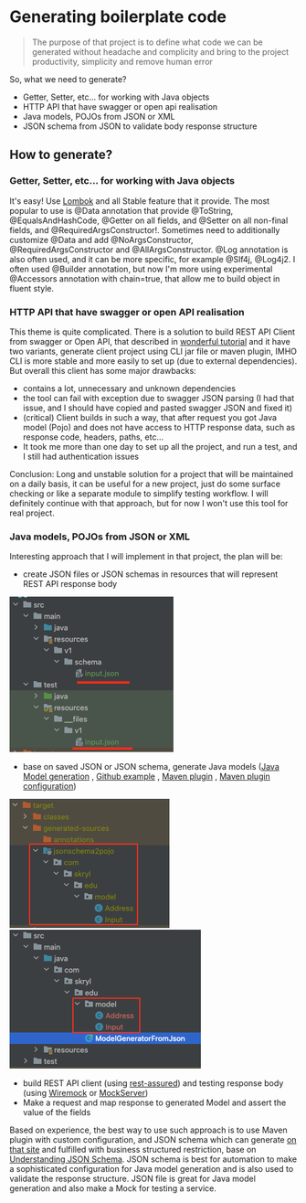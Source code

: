 # Generating boilerplate code

> The purpose of that project is to define what code we can be generated without headache and complicity and bring to
> the project productivity, simplicity and remove human error

So, what we need to generate?

- Getter, Setter, etc... for working with Java objects
- HTTP API that have swagger or open api realisation
- Java models, POJOs from JSON or XML
- JSON schema from JSON to validate body response structure

## How to generate?

### Getter, Setter, etc... for working with Java objects

It's easy! Use [Lombok](https://projectlombok.org/) and all Stable feature that it provide. The most popular to use is
@Data annotation that provide @ToString, @EqualsAndHashCode, @Getter on all fields, and @Setter on all non-final fields,
and @RequiredArgsConstructor!.
Sometimes need to additionally customize @Data and add @NoArgsConstructor, @RequiredArgsConstructor and
@AllArgsConstructor.
@Log annotation is also often used, and it can be more specific, for example @Slf4j, @Log4j2.
I often used @Builder annotation, but now I'm more using experimental @Accessors annotation with chain=true, that allow
me to build object in fluent style.

### HTTP API that have swagger or open API realisation

This theme is quite complicated. There is a solution to build REST API Client from swagger or Open API, that described
in [wonderful tutorial](https://www.baeldung.com/spring-boot-rest-client-swagger-codegen) and it have two variants,
generate client project using CLI jar file or maven plugin, IMHO CLI is more stable and more easily to set up (due to
external dependencies). But overall this client has some major drawbacks:

- contains a lot, unnecessary and unknown dependencies
- the tool can fail with exception due to swagger JSON parsing (I had that issue, and I should have copied and pasted
  swagger JSON and fixed it)
- (critical) Client builds in such a way, that after request you got Java model (Pojo) and does not have access to HTTP
  response data, such as response code, headers, paths, etc...
- It took me more than one day to set up all the project, and run a test, and I still had authentication issues

Conclusion:
Long and unstable solution for a project that will be maintained on a daily basis, it can be useful for a new project,
just do some surface checking or like a separate module to simplify testing workflow. I will definitely continue with
that approach, but for now I won't use this tool for real project.

### Java models, POJOs from JSON or XML

Interesting approach that I will implement in that project, the plan will be:

- create JSON files or JSON schemas in resources that will represent REST API response body

![](pics/json%20file%20or%20schema.png)

- base on saved JSON or JSON schema, generate Java
  models ([Java Model generation](https://www.baeldung.com/java-generate-class-from-json)
  , [Github example](https://github.com/eugenp/tutorials/blob/master/json-2/src/main/java/com/baeldung/jsontojavaclass/JsonToJavaClassConversion.java)
  , [Maven plugin](https://github.com/joelittlejohn/jsonschema2pojo/wiki/Getting-Started#the-maven-plugin)
  , [Maven plugin configuration](http://joelittlejohn.github.io/jsonschema2pojo/site/1.1.2/generate-mojo.html))

![base on maven plugin in target folder](pics/maven_source.png) ![Self written generation code with generation to source](pics/custom_generation.png)

- build REST API client (using [rest-assured](https://github.com/rest-assured/rest-assured/wiki/GettingStarted)) and
  testing response body (using [Wiremock](https://github.com/wiremock/wiremock)
  or [MockServer](https://github.com/mock-server/mockserver))
- Make a request and map response to generated Model and assert the value of the fields

Based on experience, the best way to use such approach is to use Maven plugin with custom configuration, and JSON schema
which can generate [on that site](https://jsonschema.net/) and fulfilled with business structured restriction, base
on [Understanding JSON Schema](https://json-schema.org/understanding-json-schema/index.html). JSON schema is best for
automation to make a sophisticated configuration for Java model generation and is also used to validate the response
structure. JSON file is great for Java model generation and also make a Mock for testing a service.





